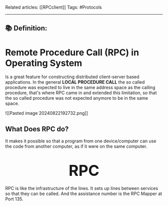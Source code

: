 Related articles: [[RPCclient]]
Tags: #Protocols 

---
## 📚 Definition:
# Remote Procedure Call (RPC) in Operating System
Is a great feature for constructing distributed client-server based applications. In the general **LOCAL PROCEDURE CALL** the so called procedure was expected to live in the same address space as the calling procedure, that's where RPC came in and extended this limitation, so that the so called procedure was not expected anymore to be in the same space.

![[Pasted image 20240822192732.png]]
## What Does RPC do?
It makes it possible so that a program from one device/computer can use the code from another computer, as if it were on the same computer.

# <center> <font size="8"> RPC  </font></center>

RPC is like the infrastructure of the lines. It sets up lines between services so that they can be called. And the assistance number is the RPC Mapper at Port 135. 

